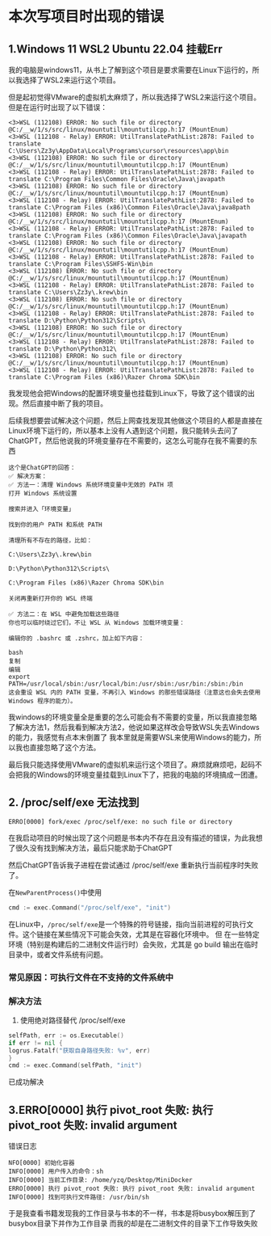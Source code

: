 # 本次写项目时出现的错误
## 1.Windows 11 WSL2 Ubuntu 22.04 挂载Err
我的电脑是windows11，从书上了解到这个项目是要求需要在Linux下运行的，所以我选择了WSL2来运行这个项目。

但是起初觉得VMware的虚拟机太麻烦了，所以我选择了WSL2来运行这个项目。
但是在运行时出现了以下错误：
```shell
<3>WSL (112108) ERROR: No such file or directory @C:/__w/1/s/src/linux/mountutil\mountutilcpp.h:17 (MountEnum)
<3>WSL (112108 - Relay) ERROR: UtilTranslatePathList:2878: Failed to translate C:\Users\Zz3y\AppData\Local\Programs\cursor\resources\app\bin
<3>WSL (112108) ERROR: No such file or directory @C:/__w/1/s/src/linux/mountutil\mountutilcpp.h:17 (MountEnum)
<3>WSL (112108 - Relay) ERROR: UtilTranslatePathList:2878: Failed to translate C:\Program Files\Common Files\Oracle\Java\javapath
<3>WSL (112108) ERROR: No such file or directory @C:/__w/1/s/src/linux/mountutil\mountutilcpp.h:17 (MountEnum)
<3>WSL (112108 - Relay) ERROR: UtilTranslatePathList:2878: Failed to translate C:\Program Files (x86)\Common Files\Oracle\Java\java8path
<3>WSL (112108) ERROR: No such file or directory @C:/__w/1/s/src/linux/mountutil\mountutilcpp.h:17 (MountEnum)
<3>WSL (112108 - Relay) ERROR: UtilTranslatePathList:2878: Failed to translate C:\Program Files (x86)\Common Files\Oracle\Java\javapath
<3>WSL (112108) ERROR: No such file or directory @C:/__w/1/s/src/linux/mountutil\mountutilcpp.h:17 (MountEnum)
<3>WSL (112108 - Relay) ERROR: UtilTranslatePathList:2878: Failed to translate C:\Program Files\SSHFS-Win\bin
<3>WSL (112108) ERROR: No such file or directory @C:/__w/1/s/src/linux/mountutil\mountutilcpp.h:17 (MountEnum)
<3>WSL (112108 - Relay) ERROR: UtilTranslatePathList:2878: Failed to translate C:\Users\Zz3y\.krew\bin
<3>WSL (112108) ERROR: No such file or directory @C:/__w/1/s/src/linux/mountutil\mountutilcpp.h:17 (MountEnum)
<3>WSL (112108 - Relay) ERROR: UtilTranslatePathList:2878: Failed to translate D:\Python\Python312\Scripts\
<3>WSL (112108) ERROR: No such file or directory @C:/__w/1/s/src/linux/mountutil\mountutilcpp.h:17 (MountEnum)
<3>WSL (112108 - Relay) ERROR: UtilTranslatePathList:2878: Failed to translate D:\Python\Python312\
<3>WSL (112108) ERROR: No such file or directory @C:/__w/1/s/src/linux/mountutil\mountutilcpp.h:17 (MountEnum)
<3>WSL (112108 - Relay) ERROR: UtilTranslatePathList:2878: Failed to translate C:\Program Files (x86)\Razer Chroma SDK\bin
````
我发现他会把Windows的配置环境变量也挂载到Linux下，导致了这个错误的出现。然后直接中断了我的项目。

后续我想要尝试解决这个问题，然后上网查找发现其他做这个项目的人都是直接在Linux环境下运行的，所以基本上没有人遇到这个问题，我只能转头去问了ChatGPT，然后他说我的环境变量存在不需要的，这怎么可能存在我不需要的东西

```text
这个是ChatGPT的回答：
✅ 解决方案：
✅ 方法一：清理 Windows 系统环境变量中无效的 PATH 项
打开 Windows 系统设置

搜索并进入「环境变量」

找到你的用户 PATH 和系统 PATH

清理所有不存在的路径，比如：

C:\Users\Zz3y\.krew\bin

D:\Python\Python312\Scripts\

C:\Program Files (x86)\Razer Chroma SDK\bin

关闭再重新打开你的 WSL 终端

✅ 方法二：在 WSL 中避免加载这些路径
你也可以临时绕过它们，不让 WSL 从 Windows 加载环境变量：

编辑你的 .bashrc 或 .zshrc，加上如下内容：

bash
复制
编辑
export PATH=/usr/local/sbin:/usr/local/bin:/usr/sbin:/usr/bin:/sbin:/bin
这会重设 WSL 内的 PATH 变量，不再引入 Windows 的那些错误路径（注意这也会失去使用 Windows 程序的能力）。
```

我windows的环境变量全是重要的怎么可能会有不需要的变量，所以我直接忽略了解决方法1，然后我看到解决方法2，他说如果这样改会导致WSL失去Windows的能力，我感觉有点本末倒置了
我本里就是需要WSL来使用Windows的能力，所以我也直接忽略了这个方法。

最后我只能选择使用VMware的虚拟机来运行这个项目了。麻烦就麻烦吧，起码不会把我的Windows的环境变量挂载到Linux下了，把我的电脑的环境搞成一团遭。

## 2. /proc/self/exe 无法找到
```shell
ERRO[0000] fork/exec /proc/self/exe: no such file or directory
```
在我启动项目的时候出现了这个问题是书本内不存在且没有描述的错误，为此我想了很久没有找到解决方法，最后只能求助于ChatGPT

然后ChatGPT告诉我子进程在尝试通过 /proc/self/exe 重新执行当前程序时失败了。

在`NewParentProcess()`中使用
```go
cmd := exec.Command("/proc/self/exe", "init")
```

在Linux中，`/proc/self/exe`是一个特殊的符号链接，指向当前进程的可执行文件。这个链接在某些情况下可能会失效，尤其是在容器化环境中。
但 在一些特定环境（特别是构建后的二进制文件运行时）会失败，尤其是 go build 输出在临时目录中，或者文件系统有问题。

### 常见原因：可执行文件在不支持的文件系统中
### 解决方法
1. 使用绝对路径替代 /proc/self/exe
```go
selfPath, err := os.Executable()
if err != nil {
logrus.Fatalf("获取自身路径失败: %v", err)
}
cmd := exec.Command(selfPath, "init")
```
已成功解决

## 3.ERRO[0000] 执行 pivot_root 失败: 执行 pivot_root 失败: invalid argument
错误日志
```shell
NFO[0000] 初始化容器                                        
INFO[0000] 用户传入的命令：sh                                   
INFO[0000] 当前工作目录: /home/yzq/Desktop/MiniDocker         
ERRO[0000] 执行 pivot_root 失败: 执行 pivot_root 失败: invalid argument 
INFO[0000] 找到可执行文件路径: /usr/bin/sh   
```

于是我查看书籍发现我的工作目录与书本的不一样，书本是将busybox解压到了busybox目录下并作为工作目录
而我的却是在二进制文件的目录下工作导致失败

